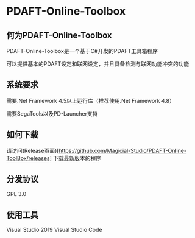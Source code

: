 # PDAFT-Online-Toolbox

## 何为PDAFT-Online-Toolbox

PDAFT-Online-Toolbox是一个基于C#开发的PDAFT工具箱程序

可以提供基本的PDAFT设定和联网设定，并且具备检测与联网功能冲突的功能

## 系统要求
需要.Net Framework 4.5以上运行库（推荐使用.Net Framework 4.8）

需要SegaTools以及PD-Launcher支持

## 如何下载
请访问(Release页面)[https://github.com/Magicial-Studio/PDAFT-Online-ToolBox/releases] 下载最新版本的程序

## 分发协议
GPL 3.0

## 使用工具
Visual Studio 2019 Visual Studio Code

